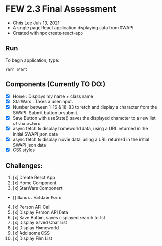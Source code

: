 # FEW 2.3 Final Assessment

- Chris Lee July 13, 2021
- A single page React application displaying data from SWAPI.
- Created with npx create-react-app

## Run

To begin application, type:

```
Yarn Start
```

## Components (Currently TO DO:)

- [x] Home : Displays my name + class name
- [x] StarWars : Takes a user input.
- [x] Number between 1-16 & 18-83 to fetch and display a character from the SWAPI. Submit button to submit.
- [x] Save Button with useState() saves the displayed character to a new list of characters
- [x] async fetch to display homeworld data, using a URL returned in the initial SWAPI json data
- [x] async fetch to display movie data, using a URL returned in the initial SWAPI json data
- [x] CSS styles

## Challenges:

1. [x] Create React App
2. [x] Home Component
3. [x] StarWars Component

- [] Bonus : Validate Form

4. [x] Person API Call
5. [x] Display Person API Data
6. [x] Save Button, saves displayed search to list
7. [x] Display Saved Char List
8. [x] Display Homeworld
9. [x] Add some CSS
10. [x] Display Film List
